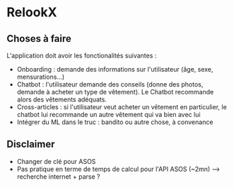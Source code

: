 # RelookX

## Choses à faire

L'application doit avoir les fonctionalités suivantes :
- Onboarding : demande des informations sur l'utilisateur (âge, sexe, mensurations...)
- Chatbot : l'utilisateur demande des conseils (donne des photos, demande à acheter un type de vêtement). Le Chatbot recommande alors des vêtements adéquats.
- Cross-articles : si l'utilisateur veut acheter un vêtement en particulier, le chatbot lui recommande un autre vêtement qui va bien avec lui
- Intégrer du ML dans le truc : bandito ou autre chose, à convenance

## Disclaimer

- Changer de clé pour ASOS
- Pas pratique en terme de temps de calcul pour l'API ASOS (~2mn) --> recherche internet + parse ?